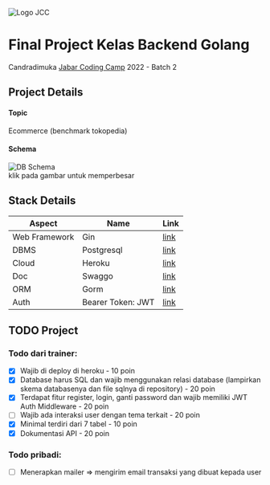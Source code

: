 ![Logo JCC](https://github.com/asrofilfachrulr/Final-Project---JCC-Golang-2022/blob/main/logo.png)

# Final Project Kelas Backend Golang 

Candradimuka [Jabar Coding Camp](https://jabarcodingcamp.id/) 2022 - Batch 2  

## Project Details  

#### Topic
Ecommerce (benchmark tokopedia)    
#### Schema  
![DB Schema](https://github.com/asrofilfachrulr/Final-Project---JCC-Golang-2022/blob/main/db-schema.png)  
klik pada gambar untuk memperbesar


## Stack Details  


Aspect | Name | Link
--- | --- | ---
Web Framework| Gin | [link](https://github.com/gin-gonic/gin)
DBMS | Postgresql | [link](https://www.postgresql.org/)
Cloud | Heroku | [link](https://www.heroku.com/)
Doc | Swaggo | [link](https://github.com/swaggo/swag)
ORM | Gorm | [link](https://gorm.io/)
Auth | Bearer Token: JWT | [link](https://jwt.io/)


## TODO Project 

### Todo dari trainer:
- [x] Wajib di deploy di heroku - 10 poin
- [x] Database harus SQL dan wajib menggunakan relasi database (lampirkan skema databasenya dan file sqlnya di repository) - 20 poin 
- [x] Terdapat fitur register, login, ganti password dan wajib memiliki JWT Auth Middleware - 20 poin
- [ ] Wajib ada interaksi user dengan tema terkait - 20 poin
- [x] Minimal terdiri dari 7 tabel - 10 poin
- [x] Dokumentasi API - 20 poin

### Todo pribadi:
- [ ] Menerapkan mailer => mengirim email transaksi yang dibuat kepada user
